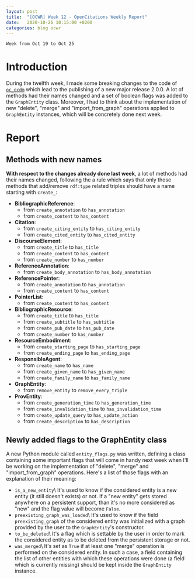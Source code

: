 ```yaml
---
layout: post
title:  "[OCWR] Week 12 - OpenCitations Weekly Report"
date:   2020-10-26 10:15:00 +0200
categories: blog ocwr
---
```

`Week from Oct 19 to Oct 25`

# Introduction
During the twelfth week, I made some breaking changes to the code of [`oc_ocdm`][oc_ocdm_github] which lead to the publishing of a new major release 2.0.0. A lot of methods had their names changed and a set of boolean flags was added to the `GraphEntity` class. Moreover, I had to think about the implementation of new "delete", "merge" and "import_from_graph" operations applied to `GraphEntity` instances, which will be concretely done next week.


# Report

## Methods with new names
**With respect to the changes already done last week**, a lot of methods had their names changed, following the a rule which says that only those methods that add/remove `rdf:type` related triples should have a name starting with `create_`:

  * **BibliographicReference**:
    * from `create_annotation` to `has_annotation`
    * from `create_content` to `has_content`
  * **Citation**:
    * from `create_citing_entity` to `has_citing_entity`
    * from `create_cited_entity` to `has_cited_entity`
  * **DiscourseElement**:
    * from `create_title` to `has_title`
    * from `create_content` to `has_content`
    * from `create_number` to `has_number`
  * **ReferenceAnnotation**:
    * from `create_body_annotation` to `has_body_annotation`
  * **ReferencePointer**:
    * from `create_annotation` to `has_annotation`
    * from `create_content` to `has_content`
  * **PointerList**:
    * from `create_content` to `has_content`
  * **BibliographicResource**:
    * from `create_title` to `has_title`
    * from `create_subtitle` to `has_subtitle`
    * from `create_pub_date` to `has_pub_date`
    * from `create_number` to `has_number`
  * **ResourceEmbodiment**:
    * from `create_starting_page` to `has_starting_page`
    * from `create_ending_page` to `has_ending_page`
  * **ResponsibleAgent**:
    * from `create_name` to `has_name`
    * from `create_given_name` to `has_given_name`
    * from `create_family_name` to `has_family_name`
  * **GraphEntity**:
    * from `remove_entity` to `remove_every_triple`
  * **ProvEntity**:
    * from `create_generation_time` to `has_generation_time`
    * from `create_invalidation_time` to `has_invalidation_time`
    * from `create_update_query` to `has_update_action`
    * from `create_description` to `has_description`

## Newly added flags to the GraphEntity class
A new Python module called `entity_flags.py` was written, defining a class containing some important flags that will come in handy next 
week when I'll be working on the implementation of "delete", "merge" and "import_from_graph" operations. Here's a list of those flags 
with an explanation of their meaning:

  * `is_a_new_entity`\\
It's used to know if the considered entity is a new entity (it still doesn't exists) or not. If a "new entity" gets stored anywhere on a 
persistent support, than it's no more considered as "new" and the flag value will become `False`.
  * `preexisting_graph_was_loaded`\\
It's used to know if the field `preexisting_graph` of the considered entity was initialized with a graph provided by the user
to the `GraphEntity`'s constructor.
  * `to_be_deleted`\\
It's a flag which is settable by the user in order to mark the considered entity as to be deleted from the persistent storage or not.
  * `was_merged`\\
It's set as `True` if at least one "merge" operation is performed on the considered entity. In such a case, a field containing the list 
of other entities with which these operations were done (a field which is currently missing) should be kept inside the `GraphEntity` 
instance.

[oc_ocdm_github]:      https://github.com/iosonopersia/oc_ocdm
